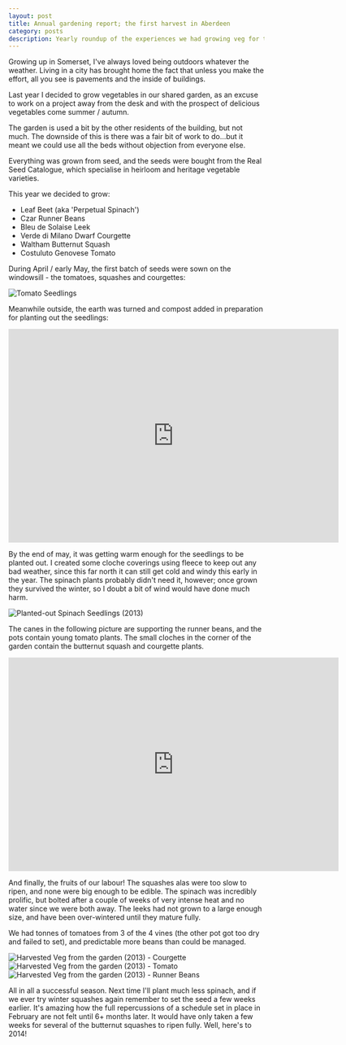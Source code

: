 ```yaml
---
layout: post
title: Annual gardening report; the first harvest in Aberdeen
category: posts
description: Yearly roundup of the experiences we had growing veg for the first time in Aberdeen.
---
```


Growing up in Somerset, I've always loved being outdoors whatever the weather.
Living in a city has brought home the fact that unless you make the effort, all
you see is pavements and the inside of buildings.

Last year I decided to grow vegetables in our shared garden, as an excuse to
work on a project away from the desk and with the prospect of delicious
vegetables come summer / autumn.

The garden is used a bit by the other residents of the building, but not much.
The downside of this is there was a fair bit of work to do...but it meant we
could use all the beds without objection from everyone else.

Everything was grown from seed, and the seeds were bought from the Real Seed
Catalogue, which specialise in heirloom and heritage vegetable varieties.

This year we decided to grow:

* Leaf Beet (aka 'Perpetual Spinach')
* Czar Runner Beans
* Bleu de Solaise Leek
* Verde di Milano Dwarf Courgette
* Waltham Butternut Squash
* Costuluto Genovese Tomato

During April / early May, the first batch of seeds were sown on the windowsill -
the tomatoes, squashes and courgettes:

![Tomato Seedlings](/images/garden_2013_seedlings.jpg)

Meanwhile outside, the earth was turned and compost added in preparation for
planting out the seedlings:

<iframe width="650" height="420" frameborder="0" scrolling="no" marginheight="0" marginwidth="0" src="https://maps.google.com/maps?layer=c&amp;panoid=c04ZSkU_J5MAAAAGOzhN4Q&amp;ie=UTF8&amp;source=embed&amp;output=svembed&amp;cbp=13%2C46.70541695422901%2C%2C0%2C25.095891444235946"></iframe><div><small><a href="https://www.google.com/maps/views/" style="color:#0000FF; text-align:left"></a></small></div>

By the end of may, it was getting warm enough for the seedlings to be planted
out.  I created some cloche coverings using fleece to keep out any bad weather,
since this far north it can still get cold and windy this early in the year.
The spinach plants probably didn't need it, however; once grown they survived
the winter, so I doubt a bit of wind would have done much harm.

![Planted-out Spinach Seedlings (2013)](/images/spinach_seedlings_planted_out_2013.jpg)

The canes in the following picture are supporting the runner beans, and the pots contain
young tomato plants. The small cloches in the corner of the garden contain the
butternut squash and courgette plants.

<iframe width="650" height="420" frameborder="0" scrolling="no" marginheight="0" marginwidth="0" src="https://maps.google.com/maps?layer=c&amp;panoid=UjBTXWcEKqIAAAAGO0hoiQ&amp;ie=UTF8&amp;source=embed&amp;output=svembed&amp;cbp=13%2C106.15249514035395%2C%2C0%2C20.521223510672257"></iframe><div><small><a href="https://www.google.com/maps/views/" style="color:#0000FF; text-align:left"></a></small></div>

And finally, the fruits of our labour! The squashes alas were too slow to
ripen, and none were big enough to be edible. The spinach was incredibly
prolific, but bolted after a couple of weeks of very intense heat and no water
since we were both away. The leeks had not grown to a large enough size, and
have been over-wintered until they mature fully.

We had tonnes of tomatoes from 3 of the 4 vines (the other pot got too dry and
failed to set), and predictable more beans than could be managed.

![Harvested Veg from the garden (2013) - Courgette](/images/garden_2013_produce_5.jpg)
![Harvested Veg from the garden (2013) - Tomato](/images/garden_2013_produce_3.jpg)
![Harvested Veg from the garden (2013) - Runner Beans](/images/garden_2013_produce_4.jpg)

All in all a successful season.  Next time I'll plant much less spinach, and if
we ever try winter squashes again remember to set the seed a few weeks earlier.
It's amazing how the full repercussions of a schedule set in place in February
are not felt until 6+ months later. It would have only taken a few weeks for
several of the butternut squashes to ripen fully. Well, here's to 2014!
